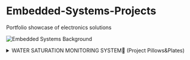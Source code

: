 # Embedded-Systems-Projects
Portfolio showcase of electronics solutions

![Embedded Systems Background](https://user-images.githubusercontent.com/23661772/169116536-7782034d-a8fb-428e-bc49-a397e056087e.jpeg)

<details><summary>WATER SATURATION MONITORING SYSTEM🚰 (Project Pillows&Plates)</summary>
<p>
    
<img width="407" alt="Screen Shot 2022-05-18 at 1 30 54 PM" src="https://user-images.githubusercontent.com/23661772/169118639-62252bf1-1e86-41b0-933c-4682f9f79eda.png">

## **The Problem**
   
Lack of soil saturation causes forest fires

## **The Challenge**

Monitor soil saturation levels with sensors remotely and automatically water 

## The Solution

System Stack Used:
    
- Hardware with **[Arduino Uno Rev3](http://store-usa.arduino.cc/products/arduino-uno-rev3)** + **[Grove Soil Moisture Sensor](https://www.seeedstudio.com/Grove-Moisture-Sensor.html?gclid=Cj0KCQjwspKUBhCvARIsAB2IYusMnaZLiBa2J6VLg4WIIazc1wio5eNFUhIPX7dacd_FzsDszFo8SHoaAkfGEALw_wcB)** + **[Gikfun Mini Water Pump](https://www.seeedstudio.com/Grove-Moisture-Sensor.html?gclid=Cj0KCQjwspKUBhCvARIsAB2IYusMnaZLiBa2J6VLg4WIIazc1wio5eNFUhIPX7dacd_FzsDszFo8SHoaAkfGEALw_wcB](https://www.amazon.com/Gikfun-Submersible-Fountain-Aquarium-EK1893/dp/B07BHD6KXS/ref=asc_df_B07BHD6KXS/?tag=hyprod-20&linkCode=df0&hvadid=366337991413&hvpos=&hvnetw=g&hvrand=16216252751405875372&hvpone=&hvptwo=&hvqmt=&hvdev=c&hvdvcmdl=&hvlocint=&hvlocphy=9028298&hvtargid=pla-787003122719&psc=1&tag=&ref=&adgrpid=74513640845&hvpone=&hvptwo=&hvadid=366337991413&hvpos=&hvnetw=g&hvrand=16216252751405875372&hvqmt=&hvdev=c&hvdvcmdl=&hvlocint=&hvlocphy=9028298&hvtargid=pla-787003122719)**
- Scripted in **[JavaScript](https://developer.mozilla.org/en-US/docs/Web/JavaScript)**

## **The Results**

Homeowners can rest easy while away on trips 

## The Opportunity

Add support for carbon dioxide monitoring and automatically call emergency responders

</p>
</details>
